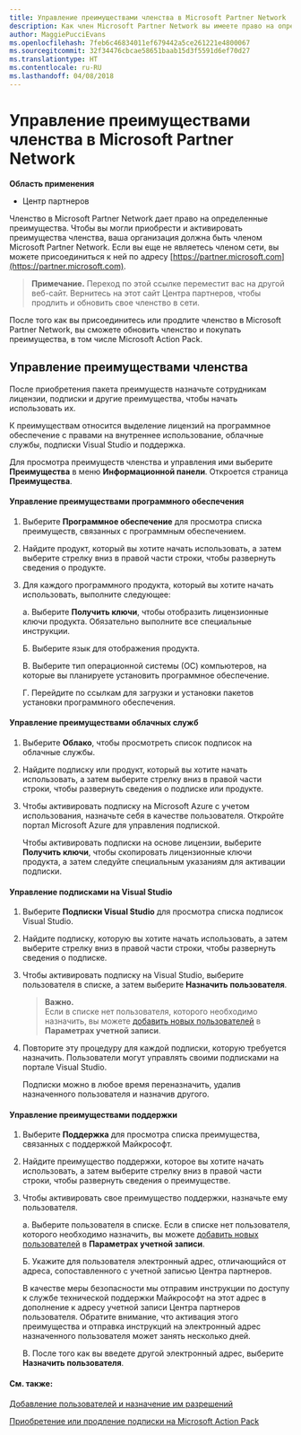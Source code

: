 ```yaml
---
title: Управление преимуществами членства в Microsoft Partner Network | Центр партнеров
description: Как член Microsoft Partner Network вы имеете право на определенные преимущества. Описание активации преимуществ членства и управления ими в Центре партнеров.
author: MaggiePucciEvans
ms.openlocfilehash: 7feb6c46834011ef679442a5ce261221e4800067
ms.sourcegitcommit: 32f34476cbcae58651baab15d3f5591d6ef70d27
ms.translationtype: HT
ms.contentlocale: ru-RU
ms.lasthandoff: 04/08/2018
---
```

# <a name="manage-your-microsoft-partner-network-membership-benefits"></a>Управление преимуществами членства в Microsoft Partner Network

**Область применения**

-  Центр партнеров

Членство в Microsoft Partner Network дает право на определенные преимущества. Чтобы вы могли приобрести и активировать преимущества членства, ваша организация должна быть членом Microsoft Partner Network. Если вы еще не являетесь членом сети, вы можете присоединиться к ней по адресу [https://partner.microsoft.com](https://partner.microsoft.com).

>**Примечание.** Переход по этой ссылке переместит вас на другой веб-сайт. Вернитесь на этот сайт Центра партнеров, чтобы продлить и обновить свое членство в сети.

После того как вы присоединитесь или продлите членство в Microsoft Partner Network, вы сможете обновить членство и покупать преимущества, в том числе Microsoft Action Pack.


## <a name="manage-your-membership-benefits"></a>Управление преимуществами членства

После приобретения пакета преимуществ назначьте сотрудникам лицензии, подписки и другие преимущества, чтобы начать использовать их. 

К преимуществам относится выделение лицензий на программное обеспечение с правами на внутреннее использование, облачные службы, подписки Visual Studio и поддержка. 

Для просмотра преимуществ членства и управления ими выберите **Преимущества** в меню **Информационной панели**. Откроется страница **Преимущества**. 

#### <a name="manage-software-benefits"></a>Управление преимуществами программного обеспечения

1.  Выберите **Программное обеспечение** для просмотра списка преимуществ, связанных с программным обеспечением. 

2.  Найдите продукт, который вы хотите начать использовать, а затем выберите стрелку вниз в правой части строки, чтобы развернуть сведения о продукте. 

3. Для каждого программного продукта, который вы хотите начать использовать, выполните следующее:

    а. Выберите **Получить ключи**, чтобы отобразить лицензионные ключи продукта. Обязательно выполните все специальные инструкции.

    Б. Выберите язык для отображения продукта.

    В. Выберите тип операционной системы (ОС) компьютеров, на которые вы планируете установить программное обеспечение.

    Г. Перейдите по ссылкам для загрузки и установки пакетов установки программного обеспечения.


#### <a name="manage-cloud-services-benefits"></a>Управление преимуществами облачных служб

1. Выберите **Облако**, чтобы просмотреть список подписок на облачные службы.

2. Найдите подписку или продукт, который вы хотите начать использовать, а затем выберите стрелку вниз в правой части строки, чтобы развернуть сведения о подписке или продукте. 

3. Чтобы активировать подписку на Microsoft Azure с учетом использования, назначьте себя в качестве пользователя. Откройте портал Microsoft Azure для управления подпиской.

    Чтобы активировать подписки на основе лицензии, выберите **Получить ключи**, чтобы скопировать лицензионные ключи продукта, а затем следуйте специальным указаниям для активации подписки.  


#### <a name="manage-visual-studio-subscriptions"></a>Управление подписками на Visual Studio

1. Выберите **Подписки Visual Studio** для просмотра списка подписок Visual Studio. 

2. Найдите подписку, которую вы хотите начать использовать, а затем выберите стрелку вниз в правой части строки, чтобы развернуть сведения о подписке. 

3. Чтобы активировать подписку на Visual Studio, выберите пользователя в списке, а затем выберите **Назначить пользователя**. 

    >**Важно.**<br>
Если в списке нет пользователя, которого необходимо назначить, вы можете [добавить новых пользователей](create-user-accounts-and-set-permissions.md) в **Параметрах учетной записи**.

3. Повторите эту процедуру для каждой подписки, которую требуется назначить. Пользователи могут управлять своими подписками на портале Visual Studio. 

    Подписки можно в любое время переназначить, удалив назначенного пользователя и назначив другого. 


#### <a name="manage-support-benefits"></a>Управление преимуществами поддержки

1. Выберите **Поддержка** для просмотра списка преимущества, связанных с поддержкой Майкрософт. 

2. Найдите преимущество поддержки, которое вы хотите начать использовать, а затем выберите стрелку вниз в правой части строки, чтобы развернуть сведения о преимуществе. 

3. Чтобы активировать свое преимущество поддержки, назначьте ему пользователя. 
   
    а.  Выберите пользователя в списке. Если в списке нет пользователя, которого необходимо назначить, вы можете [добавить новых пользователей](create-user-accounts-and-set-permissions.md) в **Параметрах учетной записи**.

    Б.  Укажите для пользователя электронный адрес, отличающийся от адреса, сопоставленного с учетной записью Центра партнеров. 
    
    В качестве меры безопасности мы отправим инструкции по доступу к службе технической поддержки Майкрософт на этот адрес в дополнение к адресу учетной записи Центра партнеров пользователя. Обратите внимание, что активация этого преимущества и отправка инструкций на электронный адрес назначенного пользователя может занять несколько дней.    
    
    В.  После того как вы введете другой электронный адрес, выберите **Назначить пользователя**. 


#### <a name="see-also"></a>См. также:

[Добавление пользователей и назначение им разрешений](create-user-accounts-and-set-permissions.md)

[Приобретение или продление подписки на Microsoft Action Pack](mpn-get-action-pack.md)


